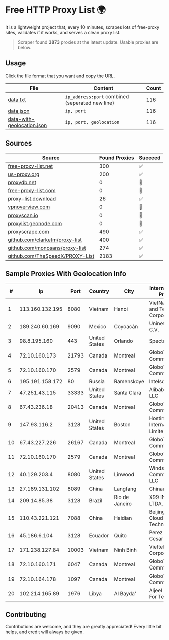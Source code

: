 
# Free HTTP Proxy List 🌍

It is a lightweight project that, every 10 minutes, scrapes lots of free-proxy sites, validates if it works, and serves a clean proxy list.


> Scraper found **3873** proxies at the latest update. Usable proxies are below.

## Usage

Click the file format that you want and copy the URL.


|File|Content|Count|
|----|-------|-----|
|[data.txt](https://raw.githubusercontent.com/themiralay/Proxy-List-World/master/data.txt)|`ip_address:port` combined (seperated new line)|116|
|[data.json](https://raw.githubusercontent.com/themiralay/Proxy-List-World/master/data.json)|`ip, port`|116|
|[data-with-geolocation.json](https://raw.githubusercontent.com/themiralay/Proxy-List-World/master/data-with-geolocation.json)|`ip, port, geolocation`|116|

## Sources

|Source|Found Proxies|Succeed|
|------|-------------|-------|
|[free-proxy-list.net](https://free-proxy-list.net)|300|✅|
|[us-proxy.org](https://www.us-proxy.org)|200|✅|
|[proxydb.net](http://proxydb.net)|0|🚫|
|[free-proxy-list.com](https://free-proxy-list.com/?page=&port=&type%5B%5D=http&type%5B%5D=https&up_time=0&search=Search)|0|🚫|
|[proxy-list.download](https://www.proxy-list.download/HTTP)|26|✅|
|[vpnoverview.com](https://vpnoverview.com/privacy/anonymous-browsing/free-proxy-servers)|0|🚫|
|[proxyscan.io](https://www.proxyscan.io)|0|🚫|
|[proxylist.geonode.com](https://proxylist.geonode.com/api/proxy-list?limit=300&page=1&sort_by=lastChecked&sort_type=desc&protocols=http,https)|0|🚫|
|[proxyscrape.com](https://api.proxyscrape.com/v2/?request=displayproxies&protocol=http&timeout=10000&country=all&ssl=all&anonymity=all)|490|✅|
|[github.com/clarketm/proxy-list](https://raw.githubusercontent.com/clarketm/proxy-list/master/proxy-list-raw.txt)|400|✅|
|[github.com/monosans/proxy-list](https://raw.githubusercontent.com/monosans/proxy-list/main/proxies/http.txt)|274|✅|
|[github.com/TheSpeedX/PROXY-List](https://raw.githubusercontent.com/TheSpeedX/PROXY-List/master/http.txt)|2183|✅|


## Sample Proxies With Geolocation Info

|#|Ip|Port|Country|City|Internet Service Provider|
|-|--|----|-------|----|-------------------------|
|1|113.160.132.195|8080|Vietnam|Hanoi|VietNam Post and Telecom Corporation|
|2|189.240.60.169|9090|Mexico|Coyoacán|Uninet S.A. de C.V.|
|3|98.8.195.160|443|United States|Orlando|Spectrum|
|4|72.10.160.173|21793|Canada|Montreal|GloboTech Communications|
|5|72.10.160.170|2579|Canada|Montreal|GloboTech Communications|
|6|195.191.158.172|80|Russia|Ramenskoye|Intelsc Ltd.|
|7|47.251.43.115|33333|United States|Santa Clara|Alibaba Cloud LLC|
|8|67.43.236.18|20413|Canada|Montreal|GloboTech Communications|
|9|147.93.116.2|3128|United States|Boston|Hostinger International Limited|
|10|67.43.227.226|26167|Canada|Montreal|GloboTech Communications|
|11|72.10.160.170|2579|Canada|Montreal|GloboTech Communications|
|12|40.129.203.4|8080|United States|Linwood|Windstream Communications LLC|
|13|27.189.131.102|8089|China|Langfang|Chinanet|
|14|209.14.85.38|3128|Brazil|Rio de Janeiro|X99 INTERNET LTDA.|
|15|110.43.221.121|7088|China|Haidian|Beijing Kingsoft Cloud Internet Technology Co|
|16|45.186.6.104|3128|Ecuador|Quito|Perez Tito Julio Cesar|
|17|171.238.127.84|10003|Vietnam|Ninh Bình|Viettel Corporation|
|18|72.10.160.171|6047|Canada|Montreal|GloboTech Communications|
|19|72.10.164.178|1097|Canada|Montreal|GloboTech Communications|
|20|102.214.165.89|1976|Libya|Al Bayda'|Aljeel Aljadeed For Technology|



## Contributing

Contributions are welcome, and they are greatly appreciated! Every
little bit helps, and credit will always be given.

